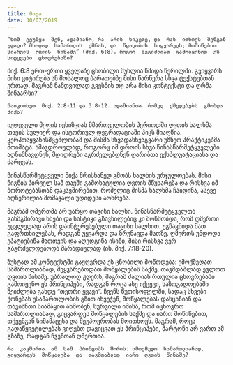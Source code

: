 ```yaml
---
title: მიქა
date: 30/07/2019
---
```



`“ხომ  გეუწყა  შენ, ადამიანო, რა  არის  სიკეთე, და  რას  ითხოვს  შენგან  უფალი? მხოლოდ  სამართლის  ქმნას, და  წყალობის  სიყვარულს; მოწიწებით  სიარულს  უფლის  წინაშე” (მიქ. 6:8). როგორ  შეგიძლიათ  გამოიყენოთ  ეს  სიტყვები  ცხოვრებაში?`

მიქ. 6:8 ერთ-ერთი  ყველაზე  ცნობილი  მუხლია  წმიდა  წერილში. გვიყვარს  მისი  ციტირება  ან  მოსალოც  ბარათებზე  მისი  წარწერა  სხვა  ტექსტებთან  ერთად. მაგრამ  ნამდვილად  გვესმის  თუ  არა  მისი  კონტექსტი  და  ღრმა  შინაარსი?

`წაიკითხეთ  მიქ. 2:8-11 და 3:8-12. ადამიანთა  რომელ  ქმედებებს  გმობდა  მიქა?`

იუდეველი  მეფის  იეხიზკიას  მმართველობის  პერიოდში  ღვთის  ხალხმა  თავის  სულიერ  და  ისტორიულ  დეგრადაციაში  პიკს  მიაღწია. კერპთაყვანისმცემლობამ  და  მისმა  სხვადასხვაგვარი  უზნეო  პრაქტიკებმა  მოიმატა. ამავდროულად, როგორც  იმ  დროის  სხვა  წინასწარმეტყველები  აღნიშნავდნენ, მდიდრები  აგრძელებდნენ  ღარიბთა  ექსპლუატაციასა  და  ძარცვას.

წინასწარმეტყველი  მიქა  მრისხანედ  გმობს  ხალხის  ურჯულოებას. მისი  წიგნის  პირველ  სამ  თავში  გამოხატულია  ღვთის  მწუხარება  და  რისხვა  იმ  ბოროტებასთან  დაკავშირებით, რომელიც  მისმა  ხალხმა  ჩაიდინა, ასევე  აღწერილია  მომავალი  უდიდესი  აოხრება.

მაგრამ  ღმერთმა  არ  უარყო  თავისი  ხალხი. წინასწარმეტყველთა  განმგმირავი  ხმები  და  სასტიკი  გზავნილებიც  კი  მოწმობდა, რომ  ღმერთი  უცვლელად  არის  დაინტერესებული  თავისი  ხალხით. უგზავნიდა  მათ  გაფრთხილებას, რადგან  უყვარდა  და  ზრუნავდა  მათზე. ღმერთს  უნდოდა  ეპატიებინა  მათთვის  და  აღედგინა  ისინი, მისი  რისხვა  ვერ  გაგრძელდებოდა  მარადიულად (იხ. მიქ. 7:18-20).

ზუსტად  ამ  კონტექსტში  გაჟღერდა  ეს  ცნობილი  მოწოდება: ემოქმედათ  სამართლიანად, შეყვარებოდათ  მოწყალების  საქმე, თავმდაბლად  ევლოთ  ღვთის  წინაშე. უბრალოდ  ჟღერს, მაგრამ  ძალიან  რთულია  ცხოვრებაში  გამოიყენო  ეს  პრინციპები, რადგან  როცა  ასე  იქცევი, საზოგადოებაში  შეიძლება  გახდე “თეთრი  ყვავი”. ჩვენს  წუთისოფელში, სადაც  სხვები  ქონებას  უსამართლობის  გზით  იხვეჭენ, მოწყალებას  დასცინიან  და  თავიანთი  სიამაყით  ახშობენ, სურვილი  იმისა, რომ  იცხოვრო  სამართლიანად, გიყვარდეს  მოწყალების  საქმე  და  იარო  მოწიწებით, თქვენგან  სიმამაცესა  და  შეუპოვრობას  მოითხოვს. მაგრამ, როცა  გადაწყვეტილებას  ვიღებთ  დავიცვათ  ეს  პრინციპები, მარტონი  არ  ვართ  ამ  გზაზე, რადგან  ჩვენთან  ღმერთია.

`რა  კავშირია  ამ  სამ  პრინციპს  შორის: იმოქმედო  სამართლიანად, გიყვარდეს  მოწყალება  და  თავმდაბლად  იარო  ღვთის  წინაშე?`